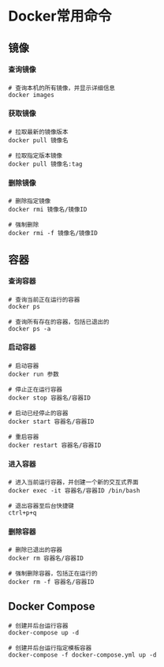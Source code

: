 # Docker常用命令

## 镜像
#### 查询镜像
```shell
# 查询本机的所有镜像，并显示详细信息
docker images
```
#### 获取镜像
```shell
# 拉取最新的镜像版本
docker pull 镜像名

# 拉取指定版本镜像
docker pull 镜像名:tag
```
#### 删除镜像
```shell
# 删除指定镜像
docker rmi 镜像名/镜像ID

# 强制删除
docker rmi -f 镜像名/镜像ID
```

## 容器
#### 查询容器
```shell
# 查询当前正在运行的容器
docker ps

# 查询所有存在的容器，包括已退出的
docker ps -a
```
#### 启动容器
```shell
# 启动容器
docker run 参数

# 停止正在运行容器
docker stop 容器名/容器ID

# 启动已经停止的容器
docker start 容器名/容器ID

# 重启容器
docker restart 容器名/容器ID
```
#### 进入容器
```shell
# 进入当前运行容器，并创建一个新的交互式界面
docker exec -it 容器名/容器ID /bin/bash

# 退出容器至后台快捷键
ctrl+p+q
```
#### 删除容器
```shell
# 删除已退出的容器
docker rm 容器名/容器ID

# 强制删除容器，包括正在运行的
docker rm -f 容器名/容器ID
```

## Docker Compose
```shell
# 创建并后台运行容器
docker-compose up -d

# 创建并后台运行指定模板容器
docker-compose -f docker-compose.yml up -d
```
